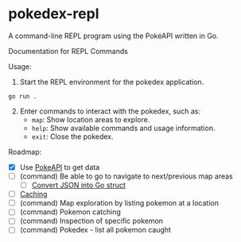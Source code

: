 # pokedex-repl
A command-line REPL program using the PokéAPI written in Go.

Documentation for REPL Commands

Usage:

1. Start the REPL environment for the pokedex application.
```
go run .
```
2. Enter commands to interact with the pokedex, such as:
    - ```map```: Show location areas to explore.
    - ```help```: Show available commands and usage information.
    - ```exit```: Close the pokedex.

Roadmap:
- [x] Use [PokeAPI](https://pokeapi.co/docs/v2) to get data
- [ ] (command) Be able to go to navigate to next/previous map areas
    - [ ] [Convert JSON into Go struct](https://blog.boot.dev/golang/json-golang/?_gl=1*1optvqd*_gcl_au*NjQ2NzA1NjU2LjE3NTI2MDQ1NzE.*_ga*MTc5Nzc5MDkzMi4xNzUyNjA0NTcx*_ga_M7P2PBGN8N*czE3NTI2NTcwNjMkbzQkZzEkdDE3NTI2NTcwNzEkajUyJGwwJGg0NDQ3NjM1#example-unmarshal-json-to-struct-decode)
- [ ] [Caching](https://en.wikipedia.org/wiki/Cache_(computing))
- [ ] (command) Map exploration by listing pokemon at a location
- [ ] (command) Pokemon catching
- [ ] (command) Inspection of specific pokemon
- [ ] (command) Pokedex - list all pokemon caught